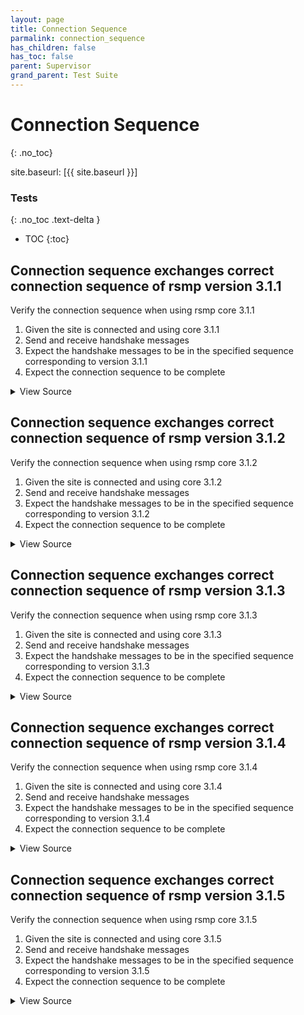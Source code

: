 ```yaml
---
layout: page
title: Connection Sequence
parmalink: connection_sequence
has_children: false
has_toc: false
parent: Supervisor
grand_parent: Test Suite
---
```


# Connection Sequence
{: .no_toc}

site.baseurl: [{{ site.baseurl }}]



### Tests
{: .no_toc .text-delta }

- TOC
{:toc}

## Connection sequence exchanges correct connection sequence of rsmp version 3.1.1

Verify the connection sequence when using rsmp core 3.1.1

1. Given the site is connected and using core 3.1.1
2. Send and receive handshake messages
3. Expect the handshake messages to be in the specified sequence corresponding to version 3.1.1
4. Expect the connection sequence to be complete

<details markdown="block">
  <summary>
     View Source
  </summary>
```ruby
check_sequence '3.1.1'
```
</details>




## Connection sequence exchanges correct connection sequence of rsmp version 3.1.2

Verify the connection sequence when using rsmp core 3.1.2

1. Given the site is connected and using core 3.1.2
2. Send and receive handshake messages
3. Expect the handshake messages to be in the specified sequence corresponding to version 3.1.2
4. Expect the connection sequence to be complete

<details markdown="block">
  <summary>
     View Source
  </summary>
```ruby
check_sequence '3.1.2'
```
</details>




## Connection sequence exchanges correct connection sequence of rsmp version 3.1.3

Verify the connection sequence when using rsmp core 3.1.3

1. Given the site is connected and using core 3.1.3
2. Send and receive handshake messages
3. Expect the handshake messages to be in the specified sequence corresponding to version 3.1.3
4. Expect the connection sequence to be complete

<details markdown="block">
  <summary>
     View Source
  </summary>
```ruby
check_sequence '3.1.3'
```
</details>




## Connection sequence exchanges correct connection sequence of rsmp version 3.1.4

Verify the connection sequence when using rsmp core 3.1.4

1. Given the site is connected and using core 3.1.4
2. Send and receive handshake messages
3. Expect the handshake messages to be in the specified sequence corresponding to version 3.1.4
4. Expect the connection sequence to be complete

<details markdown="block">
  <summary>
     View Source
  </summary>
```ruby
check_sequence '3.1.4'
```
</details>




## Connection sequence exchanges correct connection sequence of rsmp version 3.1.5

Verify the connection sequence when using rsmp core 3.1.5

1. Given the site is connected and using core 3.1.5
2. Send and receive handshake messages
3. Expect the handshake messages to be in the specified sequence corresponding to version 3.1.5
4. Expect the connection sequence to be complete

<details markdown="block">
  <summary>
     View Source
  </summary>
```ruby
check_sequence '3.1.5'
```
</details>


